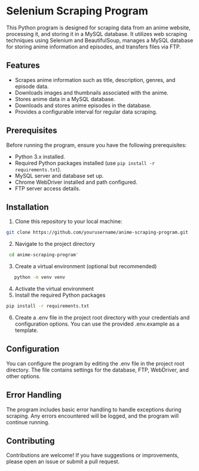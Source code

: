 # Selenium Scraping Program

This Python program is designed for scraping data from an anime website, processing it, and storing it in a MySQL database. It utilizes web scraping techniques using Selenium and BeautifulSoup, manages a MySQL database for storing anime information and episodes, and transfers files via FTP.

## Features

- Scrapes anime information such as title, description, genres, and episode data.
- Downloads images and thumbnails associated with the anime.
- Stores anime data in a MySQL database.
- Downloads and stores anime episodes in the database.
- Provides a configurable interval for regular data scraping.

## Prerequisites

Before running the program, ensure you have the following prerequisites:

- Python 3.x installed.
- Required Python packages installed (use `pip install -r requirements.txt`).
- MySQL server and database set up.
- Chrome WebDriver installed and path configured.
- FTP server access details.

## Installation

1. Clone this repository to your local machine:

```bash
git clone https://github.com/yourusername/anime-scraping-program.git
```
2. Navigate to the project directory
 ```bash
  cd anime-scraping-program'
  ```
3. Create a virtual environment (optional but recommended)
```bash
   python -m venv venv
```
4. Activate the virtual environment
5. Install the required Python packages
```bash
pip install -r requirements.txt
```
6. Create a .env file in the project root directory with your credentials and configuration options. You can use the provided .env.example as a template.

## Configuration

You can configure the program by editing the .env file in the project root directory. The file contains settings for the database, FTP, WebDriver, and other options.

## Error Handling
The program includes basic error handling to handle exceptions during scraping. Any errors encountered will be logged, and the program will continue running.

## Contributing
Contributions are welcome! If you have suggestions or improvements, please open an issue or submit a pull request.
